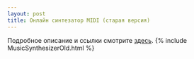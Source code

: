 ```yaml
---
layout: post
title: Онлайн синтезатор MIDI (старая версия)
---
```


Подробное описание и ссылки смотрите [здесь](/projects/midi-synthesizer).
{% include MusicSynthesizerOld.html %}
